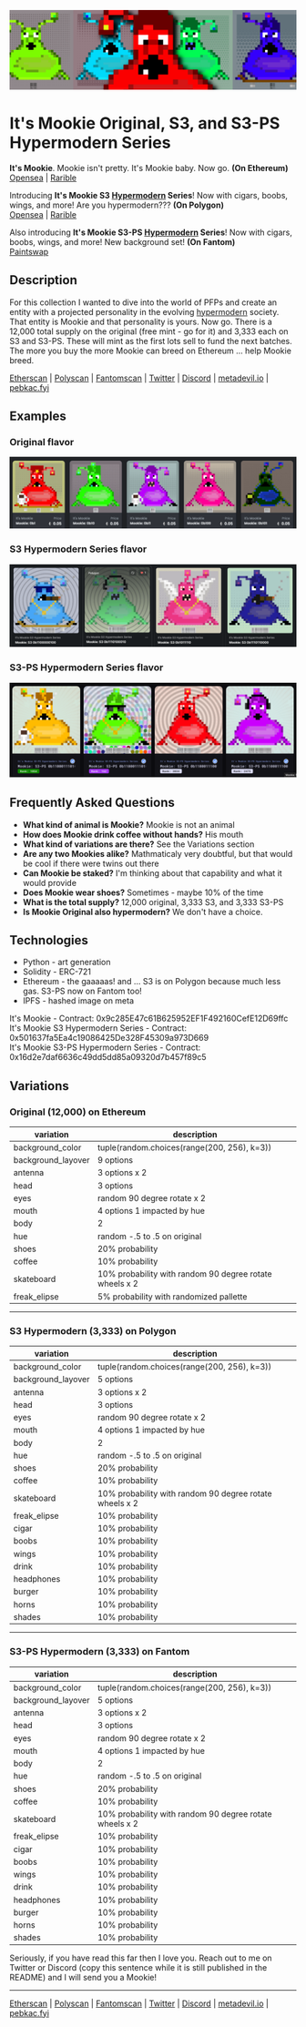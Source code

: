 ![mookie](./docs/1440x400.png)

# It's Mookie Original, S3, and S3-PS Hypermodern Series
<strong>It's Mookie</strong>. Mookie isn't pretty. It's Mookie baby. Now go. 
<strong>(On Ethereum)</strong><br/>
[Opensea](https://opensea.io/collection/its-mookie) | 
[Rarible](https://rarible.com/itsmookie/items)

Introducing <strong>It's Mookie S3 [Hypermodern](https://en.wikipedia.org/wiki/Hypermodernity) Series</strong>! Now with cigars, boobs, wings, and more! Are you hypermodern???
<strong>(On Polygon)</strong><br/>
[Opensea](https://opensea.io/collection/its-mookie-s3) | 
[Rarible](https://rarible.com/itsmookie-s3/)

Also introducing <strong>It's Mookie S3-PS [Hypermodern](https://en.wikipedia.org/wiki/Hypermodernity) Series</strong>! Now with cigars, boobs, wings, and more! New background set!
<strong>(On Fantom)</strong><br/>
[Paintswap](https://paintswap.finance/marketplace/collections/0x16d2e7daf6636c49dd5dd85a09320d7b457f89c5)

## Description
For this collection I wanted to dive into the world of PFPs and create an entity with a projected personality in the evolving [hypermodern](https://en.wikipedia.org/wiki/Hypermodernity) society. That entity is Mookie and that personality is yours. Now go. There is a 12,000 total supply on the original (free mint - go for it) and 3,333 each on S3 and S3-PS. These will mint as the first lots sell to fund the next batches. The more you buy the more Mookie can breed on Ethereum ... help Mookie breed.

[Etherscan](https://etherscan.com/address/0x9c285E47c61B625952EF1F492160CefE12D69ffc) | 
[Polyscan](https://polygonscan.com/address/0x501637fa5ea4c19086425de328f45309a973d669) | 
[Fantomscan](https://ftmscan.com/address/0x16d2e7daf6636c49dd5dd85a09320d7b457f89c5) | 
[Twitter](https://twitter.com/mindrash) | 
[Discord](https://discord.gg/B8F2R3qd) | 
[metadevil.io](https://metadevil.io) | 
[pebkac.fyi](https://pebkac.fyi)

## Examples
### Original flavor
![mookie](./docs/examples2.png)

### S3 Hypermodern Series flavor
![mookie](./docs/examples3.png)

### S3-PS Hypermodern Series flavor
![mookie](./docs/examples4.png)

## Frequently Asked Questions
- <strong>What kind of animal is Mookie?</strong> Mookie is not an animal
- <strong>How does Mookie drink coffee without hands?</strong> His mouth
- <strong>What kind of variations are there?</strong> See the Variations section
- <strong>Are any two Mookies alike?</strong> Mathmaticaly very doubtful, but that would be cool if there were twins out there
- <strong>Can Mookie be staked?</strong> I'm thinking about that capability and what it would provide
- <strong>Does Mookie wear shoes?</strong> Sometimes - maybe 10% of the time
- <strong>What is the total supply?</strong> 12,000 original, 3,333 S3, and 3,333 S3-PS 
- <strong>Is Mookie Original also hypermodern?</strong> We don't have a choice.

## Technologies
- Python - art generation
- Solidity - ERC-721
- Ethereum - the gaaaaas! and ... S3 is on Polygon because much less gas. S3-PS now on Fantom too!
- IPFS - hashed image on meta

It's Mookie - Contract: 0x9c285E47c61B625952EF1F492160CefE12D69ffc<br/>
It's Mookie S3 Hypermodern Series - Contract: 0x501637fa5Ea4c19086425De328F45309a973D669<br/>
It's Mookie S3-PS Hypermodern Series - Contract: 0x16d2e7daf6636c49dd5dd85a09320d7b457f89c5<br/>

## Variations

### Original (12,000) on Ethereum

| variation           | description                                             |
|---------------------|---------------------------------------------------------|
| background_color    | tuple(random.choices(range(200, 256), k=3)) |
| background_layover  | 9 options |
| antenna             | 3 options x 2 |
| head                | 3 options |
| eyes                | random 90 degree rotate x 2 |
| mouth               | 4 options 1 impacted by hue |
| body                | 2 |
| hue                 | random -.5 to .5 on original |
| shoes               | 20% probability |
| coffee              | 10% probability |
| skateboard          | 10% probability with random 90 degree rotate wheels x 2 |
| freak_elipse        | 5% probability with randomized pallette |

---

### S3 Hypermodern (3,333) on Polygon

| variation           | description                                             |
|---------------------|---------------------------------------------------------|
| background_color    | tuple(random.choices(range(200, 256), k=3)) |
| background_layover  | 5 options |
| antenna             | 3 options x 2 |
| head                | 3 options |
| eyes                | random 90 degree rotate x 2 |
| mouth               | 4 options 1 impacted by hue |
| body                | 2 |
| hue                 | random -.5 to .5 on original |
| shoes               | 20% probability |
| coffee              | 10% probability |
| skateboard          | 10% probability with random 90 degree rotate wheels x 2 |
| freak_elipse        | 10% probability |
| cigar               | 10% probability |
| boobs               | 10% probability |
| wings               | 10% probability |
| drink               | 10% probability |
| headphones          | 10% probability |
| burger              | 10% probability |
| horns               | 10% probability |
| shades              | 10% probability |

---

### S3-PS Hypermodern (3,333) on Fantom

| variation           | description                                             |
|---------------------|---------------------------------------------------------|
| background_color    | tuple(random.choices(range(200, 256), k=3)) |
| background_layover  | 5 options |
| antenna             | 3 options x 2 |
| head                | 3 options |
| eyes                | random 90 degree rotate x 2 |
| mouth               | 4 options 1 impacted by hue |
| body                | 2 |
| hue                 | random -.5 to .5 on original |
| shoes               | 20% probability |
| coffee              | 10% probability |
| skateboard          | 10% probability with random 90 degree rotate wheels x 2 |
| freak_elipse        | 10% probability |
| cigar               | 10% probability |
| boobs               | 10% probability |
| wings               | 10% probability |
| drink               | 10% probability |
| headphones          | 10% probability |
| burger              | 10% probability |
| horns               | 10% probability |
| shades              | 10% probability |

Seriously, if you have read this far then I love you. Reach out to me on Twitter or Discord (copy this sentence while it is still published in the README) and I will send you a Mookie! 

---

[Etherscan](https://etherscan.com/address/0x9c285E47c61B625952EF1F492160CefE12D69ffc) | 
[Polyscan](https://polygonscan.com/address/0x501637fa5ea4c19086425de328f45309a973d669) | 
[Fantomscan](https://ftmscan.com/address/0x16d2e7daf6636c49dd5dd85a09320d7b457f89c5) | 
[Twitter](https://twitter.com/mindrash) | 
[Discord](https://discord.gg/B8F2R3qd) | 
[metadevil.io](https://metadevil.io) | 
[pebkac.fyi](https://pebkac.fyi)

